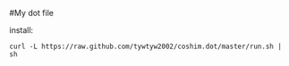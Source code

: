 #My dot file

install:

    curl -L https://raw.github.com/tywtyw2002/coshim.dot/master/run.sh | sh
